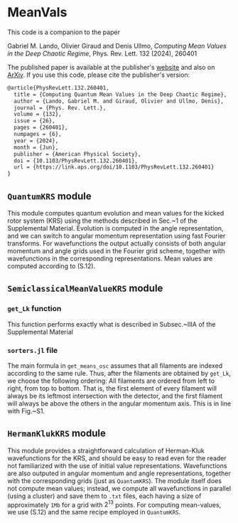 # MeanVals

This code is a companion to the paper 

Gabriel M. Lando, Olivier Giraud and Denis Ullmo, *Computing Mean Values in the Deep Chaotic Regime*, Phys. Rev. Lett. 132 (2024), 260401

The published paper is available at the publisher's [website](https://doi.org/10.1103/PhysRevLett.132.260401) and also on [ArXiv](https://arxiv.org/abs/2308.04655). If you use this code, please cite the publisher's version:

```md
@article{PhysRevLett.132.260401,
  title = {Computing Quantum Mean Values in the Deep Chaotic Regime},
  author = {Lando, Gabriel M. and Giraud, Olivier and Ullmo, Denis},
  journal = {Phys. Rev. Lett.},
  volume = {132},
  issue = {26},
  pages = {260401},
  numpages = {6},
  year = {2024},
  month = {Jun},
  publisher = {American Physical Society},
  doi = {10.1103/PhysRevLett.132.260401},
  url = {https://link.aps.org/doi/10.1103/PhysRevLett.132.260401}
}
```

## `QuantumKRS` module

This module computes quantum evolution and mean values for the kicked rotor system (KRS) using the methods described in Sec.~1 of the Supplemental Material. Evolution is computed in the angle representation, and we can switch to angular momentum representation using fast Fourier transforms. For wavefunctions the output actually consists of both angular momentum and angle grids used in the Fourier grid scheme, together with wavefunctions in the corresponding representations. Mean values are computed according to (S.12).

## `SemiclassicalMeanValueKRS` module

### `get_Lk` function

This function performs exactly what is described in Subsec.~IIIA of the Supplemental Material

### `sorters.jl` file

The main formula in `get_means_osc` assumes that all filaments are indexed according to the same rule. Thus, after the filaments are obtained by `get_Lk`, we choose the following ordering: All filaments are ordered from left to right, from top to bottom. That is, the first element of every filament will always be its leftmost intersection with the detector, and the first filament will always be above the others in the angular momentum axis. This is in line with Fig.~S1.

## `HermanKlukKRS` module

This module provides a straightforward calculation of Herman-Kluk wavefunctions for the KRS, and should be easy to read even for the reader not familiarized with the use of initial value representations. Wavefunctions are also outputed in angular momentum and angle representations, together with the corresponding grids (just as `QuantumKRS`). The module itself does not compute mean values; instead, we compute all wavefunctions in parallel (using a cluster) and save them to `.txt` files, each having a size of approximately `1Mb` for a grid with $2^{13}$ points. For computing mean-values, we use (S.12) and the same recipe employed in `QuantumKRS`.
